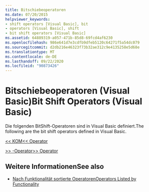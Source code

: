 ```yaml
---
title: Bitschiebeoperatoren
ms.date: 07/20/2015
helpviewer_keywords:
- shift operators [Visual Basic], bit
- operators [Visual Basic], shift
- bit shift operators [Visual Basic]
ms.assetid: 64889319-a057-471b-85d8-69fcd4af6230
ms.openlocfilehash: 986e641d7e3cdfb9dfeb5120c64271f5a54dc079
ms.sourcegitcommit: d2db216e46323f73b32ae312c9e4135258e5d68e
ms.translationtype: MT
ms.contentlocale: de-DE
ms.lasthandoff: 09/22/2020
ms.locfileid: "90873426"
---
```

# <a name="bit-shift-operators-visual-basic"></a><span data-ttu-id="e7a8e-102">Bitschiebeoperatoren (Visual Basic)</span><span class="sxs-lookup"><span data-stu-id="e7a8e-102">Bit Shift Operators (Visual Basic)</span></span>

<span data-ttu-id="e7a8e-103">Die folgenden BitShift-Operatoren sind in Visual Basic definiert.</span><span class="sxs-lookup"><span data-stu-id="e7a8e-103">The following are the bit shift operators defined in Visual Basic.</span></span>  
  
 [<span data-ttu-id="e7a8e-104"><\< KOM</span><span class="sxs-lookup"><span data-stu-id="e7a8e-104"><\< Operator</span></span>](left-shift-operator.md)  
  
 [<span data-ttu-id="e7a8e-105">>> -Operator</span><span class="sxs-lookup"><span data-stu-id="e7a8e-105">>> Operator</span></span>](right-shift-operator.md)  
  
## <a name="see-also"></a><span data-ttu-id="e7a8e-106">Weitere Informationen</span><span class="sxs-lookup"><span data-stu-id="e7a8e-106">See also</span></span>

- [<span data-ttu-id="e7a8e-107">Nach Funktionalität sortierte Operatoren</span><span class="sxs-lookup"><span data-stu-id="e7a8e-107">Operators Listed by Functionality</span></span>](operators-listed-by-functionality.md)
